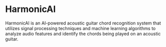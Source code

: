 # HarmonicAI
HarmonicAI is an AI-powered acoustic guitar chord recognition system that utilizes signal processing techniques and machine learning algorithms to analyze audio features and identify the chords being played on an acoustic guitar.
